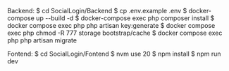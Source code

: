 
Backend:
$ cd SocialLogin/Backend
$ cp .env.example .env
$ docker-compose up --build -d
$ docker-compose exec php composer install
$ docker compose exec php php artisan key:generate
$ docker compose exec php chmod -R 777 storage bootstrap/cache
$ docker compose exec php php artisan migrate

Fontend:
$ cd SocialLogin/Fontend
$ nvm use 20
$ npm install
$ npm run dev 

